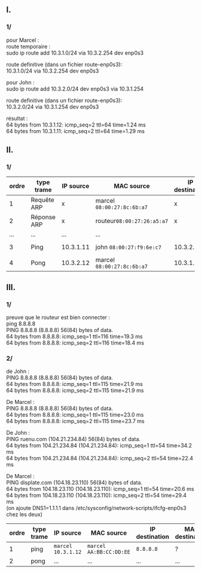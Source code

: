 ## I.
### 1/
pour Marcel :  
route temporaire :  
sudo ip route add 10.3.1.0/24 via 10.3.2.254 dev enp0s3  

route definitive (dans un fichier route-enp0s3):  
 10.3.1.0/24 via 10.3.2.254 dev enp0s3  

pour John :  
sudo ip route add 10.3.2.0/24 dev enp0s3 via 10.3.1.254  

route definitive (dans un fichier route-enp0s3):  
10.3.2.0/24 via 10.3.1.254 dev enp0s3  

résultat :  
64 bytes from 10.3.1.12: icmp_seq=2 ttl=64 time=1.24 ms  
64 bytes from 10.3.1.11: icmp_seq=2 ttl=64 time=1.29 ms  

## II.
### 1/
| ordre | type trame  | IP source | MAC source                | IP destination | MAC destination           |  
| ----- | ----------- | --------- | ------------------------- | -------------- | ------------------------- |  
| 1     | Requête ARP | x         | marcel `08:00:27:8c:6b:a7`| x              |Broadcast `FF:FF:FF:FF:FF` |  
| 2     | Réponse ARP | x         | routeur`08:00:27:26:a5:a7`| x              | marcel `08:00:27:8c:6b:a7`|  
| ...   | ...         | ...       | ...                       |                |                           |  
| 3     |Ping         | 10.3.1.11 | john   `08:00:27:f9:6e:c7`|  10.3.2.12     |routeur `08:00:27:fb:9b:45`|  
| 4     |Pong         | 10.3.2.12 | marcel `08:00:27:8c:6b:a7`|  10.3.1.11     |routeur `08:00:27:fb:9b:45`|  

## III.
### 1/ 
preuve que le routeur est bien connecter :  
ping 8.8.8.8  
PING 8.8.8.8 (8.8.8.8) 56(84) bytes of data.  
64 bytes from 8.8.8.8: icmp_seq=1 ttl=116 time=19.3 ms  
64 bytes from 8.8.8.8: icmp_seq=2 ttl=116 time=18.4 ms  
### 2/
de John :  
PING 8.8.8.8 (8.8.8.8) 56(84) bytes of data.  
64 bytes from 8.8.8.8: icmp_seq=1 ttl=115 time=21.9 ms  
64 bytes from 8.8.8.8: icmp_seq=2 ttl=115 time=21.9 ms  

De Marcel :  
PING 8.8.8.8 (8.8.8.8) 56(84) bytes of data.  
64 bytes from 8.8.8.8: icmp_seq=1 ttl=115 time=23.0 ms  
64 bytes from 8.8.8.8: icmp_seq=2 ttl=115 time=23.7 ms  

De John :  
PING ruenu.com (104.21.234.84) 56(84) bytes of data.  
64 bytes from 104.21.234.84 (104.21.234.84): icmp_seq=1 ttl=54 time=34.2 ms  
64 bytes from 104.21.234.84 (104.21.234.84): icmp_seq=2 ttl=54 time=22.4 ms  

De Marcel :  
PING displate.com (104.18.23.110) 56(84) bytes of data.  
64 bytes from 104.18.23.110 (104.18.23.110): icmp_seq=1 ttl=54 time=20.6 ms  
64 bytes from 104.18.23.110 (104.18.23.110): icmp_seq=2 ttl=54 time=29.4 ms  
(on ajoute DNS1=1.1.1.1 dans /etc/sysconfig/network-scripts/ifcfg-enp0s3 chez les deux)  

| ordre | type trame | IP source            | MAC source                | IP destination | MAC destination |     |
| ----- | ---------- | -------------------- | ------------------------- | -------------- | --------------- | --- |
| 1     | ping       | `marcel` `10.3.1.12` | `marcel` `AA:BB:CC:DD:EE` | `8.8.8.8`      | ?               |     |
| 2     | pong       | ...                  | ...                       | ...            | ...             | ... |
